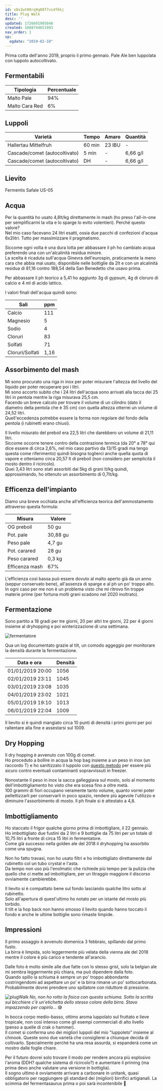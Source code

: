 ```yaml
---
id: x8v2wt08rq9q08f7vsdf6kj
title: Plug Walk
desc: ''
updated: 1726691905848
created: 1688744651993
nav_order: 1
vp:
  ogdate: "2019-02-10"
---
```

Prima cotta dell'anno 2019, proprio il primo gennaio. Pale Ale ben luppolata con luppolo autocoltivato.

## Fermentabili

| Tipologia      | Percentuale |
|----------------|-------------|
| Malto Pale     | 94%         |
| Malto Cara Red | 6%          |

## Luppoli

| Varietà                         | Tempo  | Amaro    | Quantità |
|---------------------------------|--------|----------|----------|
| Hallertau Mittelfruh            | 60 min | 23 IBU   | -        |
| Cascade/comet (autocoltivato)   | 5 min  | -        | 6,66 g/l |
| Cascade/comet (autocoltivato)   | DH     | -        | 6,66 g/l |

## Lievito

Fermentis Safale US-05

## Acqua

Per la quantità ho usato 4,8lt/kg direttamente in mash (ho preso l'all-in-one per semplificarmi la vita e lo sparge lo evito volentieri). Perché questo valore?  
Nel mio caso facevano 24 litri esatti, ossia due pacchi di confezioni d'acqua 6x2litri. Tutto per massimizzare il pragmatismo.

Siccome ogni volta è una dura lotta per abbassare il ph ho cambiato acqua preferendo una con un'alcalinità residua minore.  
La scelta è ricaduta sull'acqua Ginevra dell'eurospin, praticamente la meno cara che abbia mai usato, disponibile nelle bottiglie da 2lt e con un alcalinità residua di 81,16 contro 188,54 della San Benedetto che usavo prima.

Per abbassare il ph teorico a 5,41 ho aggiunto 3g di gypsum, 4g di cloruro di calcio e 4 ml di acido lattico.

I valori finali dell'acqua quindi sono:

| Sali            | ppm  |
|-----------------|------|
| Calcio          | 111  |
| Magnesio        | 5    |
| Sodio           | 4    |
| Cloruri         | 83   |
| Solfati         | 71   |
| Cloruri/Solfati | 1,16 |

## Assorbimento del mash

Mi sono procurato una riga in inox per poter misurare l'altezza del livello del liquido per poter recuperare poi i litri.  
Mi sono accorto subito che i 24 litri dell'acqua sono arrivati alla tacca dei 25 litri in pentola mentre la riga misurava 25,5 cm.  
Facendo un breve calcolo per trovare il volume di un cilindro (dato il diametro della pentola che è 35 cm) con quella altezza otterrei un volume di 24,52 litri.  
Quell'eccedenza potrebbe essere la forma non regolare del fondo della pentola (i rubinetti erano chiusi).

Il livello misurato del preboil era 22,5 litri che darebbero un volume di 21,11 litri.  
Siccome occorre tenere contro della contrazione termica (da 20° a 78° qui dice essere di circa 2,6%, nel mio caso partivo da 13/15 gradi ma tengo questa come riferimento) quindi bisogna toglierci anche quella quota di vapore e otteniamo circa 20,57 lt di preboil (non considero per semplicità il mosto dentro il ricircolo).  
Quei 3,43 litri sono stati assorbiti dai 5kg di grani lt/kg quindi, approssimando, ho ottenuto un assorbimento di 0,7lt/kg.  

## Efficenza dell'impianto

Diamo una breve occhiata anche all'efficienza teorica dell'ammostamento attraverso questa formula:

| Misura         | Valore   |
|----------------|----------|
| OG preboil     | 50 gu    |
| Pot. pale      | 30,88 gu |
| Peso pale      | 4,7 gu   |
| Pot. carared   | 28 gu    |
| Peso carared   | 0,3 kg   |
| Efficenza mash | 67%      |

L'efficienza così bassa può essere dovuto al malto aperto già da un anno (seppur conservato bene), all'assenza di sparge e al ph un po' troppo alto.  
In ogni caso per me non è un problema visto che mi ritrovo fin troppe materie prime (per fortuna molti grani scadono nel 2020 inoltrato).

## Fermentazione

Sono partito a 18 gradi per tre giorni, 20 per altri tre giorni, 22 per 4 giorni insieme al dryhopping e poi winterizzazione di una settimana.

![fermentatore](./assets/images/fermentatore.jpg)

Qua un log documentato grazie al tilt, un comodo aggeggio per monitorare la densità durante la fermentazione.

| Data e ora       | Densità |
|------------------|---------|
| 01/01/2019 20:00 | 1056    |
| 02/01/2019 23:11 | 1045    |
| 03/01/2019 23:08 | 1035    |
| 04/01/2019 23:02 | 1021    |
| 05/01/2019 19:10 | 1013    |
| 06/01/2019 22:04 | 1009    |

Il lievito si è quindi mangiato circa 10 punti di densità i primi giorni per poi rallentare alla fine e assestarsi sul 1009.

## Dry Hopping

Il dry hopping è avvenuto con 100g di comet.  
Ho proceduto a bollire in acqua la hop bag insieme a un peso in inox (un raccordo T) e ho sanitizzato il luppolo con [questo metodo](https://www.lab4beer.it/2018/10/30/contaminazione-materie-prime-luppolo/?fbclid=IwAR22wmc33G9XKc3YYb3DtGp1MCuRtOz5HWNbUb95sC1Svjwkj4fg6blILYU) per essere più sicuro contro eventuali contaminanti sopravvissuti in freezer.

Nonostante il peso in inox la sacca galleggiava sul mosto, solo al momento dell'imbottigliamento ho visto che era scesa fino a oltre metà.  
100 grammi di fiori occupano veramente tanto volume, quanto vorrei poter pellettizzarli per conservarli in poco spazio, rendere più agevole l'utilizzo e diminuire l'assorbimento di mosto. Il ph finale si è attestato a 4,8.

## Imbottigliamento

Ho staccato il frigor qualche giorno prima di imbottigliare, il 22 gennaio.  
Ho imbottigliato due fustini da 2 litri e 9 bottiglie da 75 litri per un totale di 10,75 litri a fronte di circa 15 litri in fermentatore.  
Come già successo nella golden ale del 2018 il dryhopping ha assorbito come una spugna.

Non ho fatto travasi, non ho usato filtri e ho imbottigliato direttamente dal rubinetto col un tubo crystal e l'asta.  
Da tempo non uso più l'enolmatic che richiede più tempo per la pulizia che quello che ci mette ad imbottigliare, per un litraggio maggiore il discorso ovviamente cambierebbe.

Il lievito si è compattato bene sul fondo lasciando qualche litro sotto al rubinetto.  
Solo all'apertura di quest'ultimo ho notato per un istante del mosto più torbido.  
Il tilt e la hop back non hanno smosso il lievito quando hanno toccato il fondo e anche le ultime bottiglie sono rimaste limpide.

## Impressioni

Il primo assaggio è avvenuto domenica 3 febbraio, spillando dal primo fusto.  
La birra è limpida, solo leggermente più velata della vienna ale del 2018 mentre il colore è più carico e tendente all'arancio.

Dalle foto è molto simile alle due fatte con lo stesso grist, solo la belgian ale mi sembra leggermente più chiara, ma può dipendere dalla foto.  
Quando spillo la schiuma è sempre un po' troppo abbondante costringendomi ad aspettare un po' e la birra rimane un po' sottocarbonata.  
Probabilmente dovrei prendere uno spillatore con riduttore di pressione.

![plugWalk](./assets/images/plugWalk.jpg)
*No, non ho rotto la fisica con questa schiuma. Sotto la scritta sul bicchiere c'è un'etichetta dello stesso colore della birra. Stavo impazzendo per capirlo...* 😅

In bocca corpo medio-basso, ottimo aroma luppolato sul fruttato e lieve tropicale, non così intenso come gli esempi commerciali di alto livello (penso a quelle di crak o hammer).  
Il comet si conferma uno dei migliori luppoli del mio "luppoleto" insieme al chinook. Queste sono due varietà che consiglierei a chiunque decida di coltivarlo. Specialmente perché ha una resa assurda, si espanderà come un mostro dalle foglie chiare.

Per il futuro dovrei solo trovare il modo per rendere ancora più esplosivo l'aroma (DDH? qualche sistema di ricircolo?) e aumentare il priming (ma prima devo anche valutare una versione in bottiglia).  
Il sogno ultimo è ovviamente arrivare a carbonare in unitank, quasi obbligatorio per raggiungere gli standard dei (migliori) birrifici artigianali. La scimmia del fermentasaurus prima o poi sarà incontenibile 🙈
